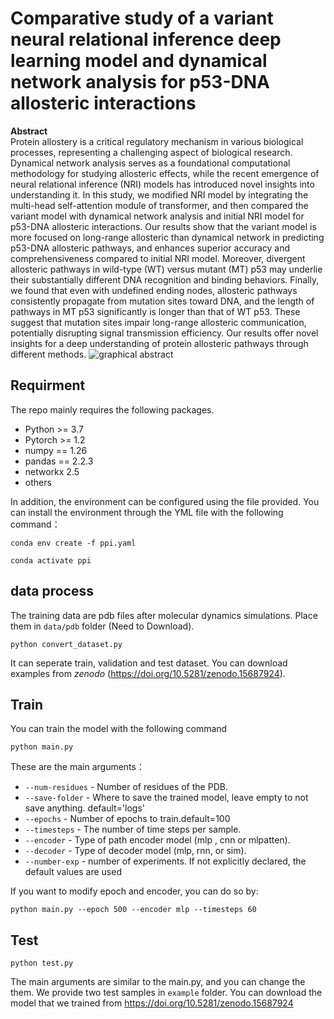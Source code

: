 # Comparative study of a variant neural relational inference deep learning model and dynamical network analysis for p53-DNA allosteric interactions
**Abstract** <br>
Protein allostery is a critical regulatory mechanism in various biological processes, representing a challenging aspect of biological research. Dynamical network analysis serves as a foundational computational methodology for studying allosteric effects, while the recent emergence of neural relational inference (NRI) models has introduced novel insights into understanding it. In this study, we modified NRI model by integrating the multi-head self-attention module of transformer, and then compared the variant model with dynamical network analysis and initial NRI model for p53-DNA allosteric interactions. Our results show that the variant model is more focused on long-range allosteric than dynamical network in predicting p53-DNA allosteric pathways, and enhances superior accuracy and comprehensiveness compared to initial NRI model. Moreover, divergent allosteric pathways in wild-type (WT) versus mutant (MT) p53 may underlie their substantially different DNA recognition and binding behaviors. Finally, we found that even with undefined ending nodes, allosteric pathways consistently propagate from mutation sites toward DNA, and the length of pathways in MT p53 significantly is longer than that of WT p53. These suggest that mutation sites impair long-range allosteric communication, potentially disrupting signal transmission efficiency. Our results offer novel insights for a deep understanding of protein allosteric pathways through different methods.
![graphical abstract](https://github.com/user-attachments/assets/3d5ba1fa-a32b-4078-be44-299fe8a31515)

## Requirment
The repo mainly requires the following packages.
* Python >= 3.7
* Pytorch >= 1.2
* numpy == 1.26
* pandas == 2.2.3
* networkx 2.5
* others
  

In addition, the environment can be configured using the file provided.
You can install the environment through the YML file with the following command：
```
conda env create -f ppi.yaml
```
```
conda activate ppi
```



## data process
The training data are pdb files after molecular dynamics simulations. Place them in ```data/pdb``` folder (Need to Download).
```
python convert_dataset.py
```
It can seperate train, validation and test dataset.
You can download examples from *zenodo* (https://doi.org/10.5281/zenodo.15687924).

## Train
You can train the model with the following command
```
python main.py
```
These are the main arguments：
* ```--num-residues``` - Number of residues of the PDB. 
* ```--save-folder``` - Where to save the trained model, leave empty to not save anything. default='logs'
* ```--epochs``` - Number of epochs to train.default=100
* ```--timesteps``` - The number of time steps per sample.
* ```--encoder``` - Type of path encoder model (mlp , cnn or mlpatten).
* ```--decoder``` - Type of decoder model (mlp, rnn, or sim).
* ```--number-exp``` - number of experiments.
If not explicitly declared, the default values are used

If you want to modify epoch and encoder, you can do so by:
```
python main.py --epoch 500 --encoder mlp --timesteps 60
```
## Test
```
python test.py
```
The main arguments are similar to the main.py, and you can change the them.
We provide two test samples in ```example``` folder. 
You can download the model that we trained from https://doi.org/10.5281/zenodo.15687924


